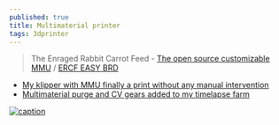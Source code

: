 ```yaml
---
published: true
title: Multimaterial printer
tags: 3dprinter
---
```

> The Enraged Rabbit Carrot Feed - [The open source customizable MMU](https://www.youtube.com/watch?v=ccwiylrg7KM) / [ERCF EASY BRD](https://github.com/Tircown/ERCF-easy-brd)

- [My klipper with MMU finally a print without any manual intervention](https://www.reddit.com/r/klippers/comments/w8hrcl/my_klipper_with_mmu_finally_a_print_without_any/)
- [Multimaterial purge and CV gears added to my timelapse farm](https://www.reddit.com/r/3dpTimelapse/comments/uhd17p/multimaterial_purge_and_cv_gears_added_to_my/)

[![caption](https://img.youtube.com/vi/BmbYEOAFL44/0.jpg)](https://www.youtube.com/watch?v=BmbYEOAFL44)